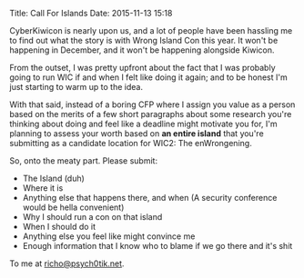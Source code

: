 Title: Call For Islands
Date: 2015-11-13 15:18

CyberKiwicon is nearly upon us, and a lot of people have been hassling me to find out what the story is with Wrong Island Con this year. It won't be happening in December, and it won't be happening alongside Kiwicon.

From the outset, I was pretty upfront about the fact that I was probably going to run WIC if and when I felt like doing it again; and to be honest I'm just starting to warm up to the idea.

With that said, instead of a boring CFP where I assign you value as a person based on the merits of a few short paragraphs about some research you're thinking about doing and feel like a deadline might motivate you for, I'm planning to assess your worth based on **an entire island** that you're submitting as a candidate location for WIC2: The enWrongening.

So, onto the meaty part. Please submit:

* The Island (duh)
* Where it is
* Anything else that happens there, and when (A security conference would be hella convenient)
* Why I should run a con on that island
* When I should do it
* Anything else you feel like might convince me
* Enough information that I know who to blame if we go there and it's shit

To me at richo@psych0tik.net.
